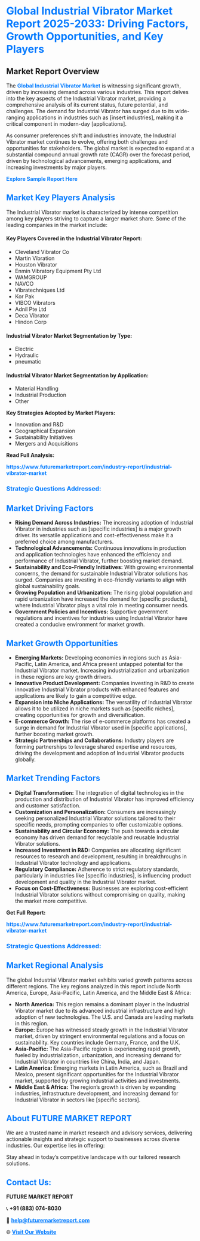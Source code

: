 <h1 style="color: #007BFF;">Global Industrial Vibrator Market Report 2025-2033: Driving Factors, Growth Opportunities, and Key Players</h1>

<section id="overview">
<h2>Market Report Overview</h2>
<p>The <a href="https://www.futuremarketreport.com/industry-report/industrial-vibrator-market" style="color: #007BFF; text-decoration: none;"><strong>Global Industrial Vibrator Market</strong></a> is witnessing significant growth, driven by increasing demand across various industries. This report delves into the key aspects of the Industrial Vibrator market, providing a comprehensive analysis of its current status, future potential, and challenges. The demand for Industrial Vibrator has surged due to its wide-ranging applications in industries such as [insert industries], making it a critical component in modern-day [applications].</p>
<p>As consumer preferences shift and industries innovate, the Industrial Vibrator market continues to evolve, offering both challenges and opportunities for stakeholders. The global market is expected to expand at a substantial compound annual growth rate (CAGR) over the forecast period, driven by technological advancements, emerging applications, and increasing investments by major players.</p>
</section>

<section id="overview">
<p><a href="https://www.futuremarketreport.com/request-sample/reportId=42776" style="color: #007BFF; text-decoration: none;"><strong>Explore Sample Report Here</strong></a></p>
</section>

<section id="key-players">
<h2 style="color: #007BFF;">Market Key Players Analysis</h2>
<p>The Industrial Vibrator market is characterized by intense competition among key players striving to capture a larger market share. Some of the leading companies in the market include:</p>
<h4>Key Players Covered in the Industrial Vibrator Report:</h4>
<ul><li>Cleveland Vibrator Co</li><li>Martin Vibration</li><li>Houston Vibrator</li><li>Enmin Vibratory Equipment Pty Ltd</li><li>WAMGROUP</li><li>NAVCO</li><li>Vibratechniques Ltd</li><li>Kor Pak</li><li>VIBCO Vibrators</li><li>Adnil Pte Ltd</li><li>Deca Vibrator</li><li>Hindon Corp</li></ul>
<h4>Industrial Vibrator Market Segmentation by Type:</h4>
<ul><li>Electric</li><li>Hydraulic</li><li>pneumatic</li></ul>

<h4>Industrial Vibrator Market Segmentation by Application:</h4>
<ul><li>Material Handling</li><li>Industrial Production</li><li>Other</li></ul>
<p><strong>Key Strategies Adopted by Market Players:</strong></p>
<ul>
<li>Innovation and R&D</li>
<li>Geographical Expansion</li>
<li>Sustainability Initiatives</li>
<li>Mergers and Acquisitions</li>
</ul>
</section>

<section>
<p><strong>Read Full Analysis: </strong></p><a href="https://www.futuremarketreport.com/industry-report/industrial-vibrator-market" style="color: #007BFF; text-decoration: none;"><strong>https://www.futuremarketreport.com/industry-report/industrial-vibrator-market</strong></a>
<h3 style="color: #007BFF;">Strategic Questions Addressed:</h3>
</section>

<section id="driving-factors">
<h2 style="color: #007BFF;">Market Driving Factors</h2>
<ul>
<li><strong>Rising Demand Across Industries:</strong> The increasing adoption of Industrial Vibrator in industries such as [specific industries] is a major growth driver. Its versatile applications and cost-effectiveness make it a preferred choice among manufacturers.</li>
<li><strong>Technological Advancements:</strong> Continuous innovations in production and application technologies have enhanced the efficiency and performance of Industrial Vibrator, further boosting market demand.</li>
<li><strong>Sustainability and Eco-Friendly Initiatives:</strong> With growing environmental concerns, the demand for sustainable Industrial Vibrator solutions has surged. Companies are investing in eco-friendly variants to align with global sustainability goals.</li>
<li><strong>Growing Population and Urbanization:</strong> The rising global population and rapid urbanization have increased the demand for [specific products], where Industrial Vibrator plays a vital role in meeting consumer needs.</li>
<li><strong>Government Policies and Incentives:</strong> Supportive government regulations and incentives for industries using Industrial Vibrator have created a conducive environment for market growth.</li>
</ul>
</section>

<section id="growth-opportunities">
<h2 style="color: #007BFF;">Market Growth Opportunities</h2>
<ul>
<li><strong>Emerging Markets:</strong> Developing economies in regions such as Asia-Pacific, Latin America, and Africa present untapped potential for the Industrial Vibrator market. Increasing industrialization and urbanization in these regions are key growth drivers.</li>
<li><strong>Innovative Product Development:</strong> Companies investing in R&D to create innovative Industrial Vibrator products with enhanced features and applications are likely to gain a competitive edge.</li>
<li><strong>Expansion into Niche Applications:</strong> The versatility of Industrial Vibrator allows it to be utilized in niche markets such as [specific niches], creating opportunities for growth and diversification.</li>
<li><strong>E-commerce Growth:</strong> The rise of e-commerce platforms has created a surge in demand for Industrial Vibrator used in [specific applications], further boosting market growth.</li>
<li><strong>Strategic Partnerships and Collaborations:</strong> Industry players are forming partnerships to leverage shared expertise and resources, driving the development and adoption of Industrial Vibrator products globally.</li>
</ul>
</section>

<section id="trending-factors">
<h2 style="color: #007BFF;">Market Trending Factors</h2>
<ul>
<li><strong>Digital Transformation:</strong> The integration of digital technologies in the production and distribution of Industrial Vibrator has improved efficiency and customer satisfaction.</li>
<li><strong>Customization and Personalization:</strong> Consumers are increasingly seeking personalized Industrial Vibrator solutions tailored to their specific needs, prompting companies to offer customizable options.</li>
<li><strong>Sustainability and Circular Economy:</strong> The push towards a circular economy has driven demand for recyclable and reusable Industrial Vibrator solutions.</li>
<li><strong>Increased Investment in R&D:</strong> Companies are allocating significant resources to research and development, resulting in breakthroughs in Industrial Vibrator technology and applications.</li>
<li><strong>Regulatory Compliance:</strong> Adherence to strict regulatory standards, particularly in industries like [specific industries], is influencing product development and quality in the Industrial Vibrator market.</li>
<li><strong>Focus on Cost-Effectiveness:</strong> Businesses are exploring cost-efficient Industrial Vibrator solutions without compromising on quality, making the market more competitive.</li>
</ul>
</section>

<section>
<p><strong>Get Full Report: </strong></p><a href="https://www.futuremarketreport.com/industry-report/industrial-vibrator-market" style="color: #007BFF; text-decoration: none;"><strong>https://www.futuremarketreport.com/industry-report/industrial-vibrator-market</strong></a>
<h3 style="color: #007BFF;">Strategic Questions Addressed:</h3>
</section>


<section id="regional-analysis">
<h2 style="color: #007BFF;">Market Regional Analysis</h2>
<p>The global Industrial Vibrator market exhibits varied growth patterns across different regions. The key regions analyzed in this report include North America, Europe, Asia-Pacific, Latin America, and the Middle East & Africa:</p>
<ul>
<li><strong>North America:</strong> This region remains a dominant player in the Industrial Vibrator market due to its advanced industrial infrastructure and high adoption of new technologies. The U.S. and Canada are leading markets in this region.</li>
<li><strong>Europe:</strong> Europe has witnessed steady growth in the Industrial Vibrator market, driven by stringent environmental regulations and a focus on sustainability. Key countries include Germany, France, and the U.K.</li>
<li><strong>Asia-Pacific:</strong> The Asia-Pacific region is experiencing rapid growth, fueled by industrialization, urbanization, and increasing demand for Industrial Vibrator in countries like China, India, and Japan.</li>
<li><strong>Latin America:</strong> Emerging markets in Latin America, such as Brazil and Mexico, present significant opportunities for the Industrial Vibrator market, supported by growing industrial activities and investments.</li>
<li><strong>Middle East & Africa:</strong> The region’s growth is driven by expanding industries, infrastructure development, and increasing demand for Industrial Vibrator in sectors like [specific sectors].</li>
</ul>
</section>

<footer>
<h2 style="color: #007BFF;">About FUTURE MARKET REPORT</h2>
<p>We are a trusted name in market research and advisory services, delivering actionable insights and strategic support to businesses across diverse industries. Our expertise lies in offering:</p>

<p>Stay ahead in today’s competitive landscape with our tailored research solutions.</p>

<h2 style="color: #007BFF;">Contact Us:</h2>
<p><strong>FUTURE MARKET REPORT</strong></p>
<p>📞 <strong>+91 (883) 074-8030</strong></p>
<p>📧 <strong><a href="mailto:help@futuremarketreport.com" style="color: #007BFF;">help@futuremarketreport.com</a></strong></p>
<p>🌐 <strong><a href="https://www.futuremarketreport.com/" style="color: #007BFF;">Visit Our Website</a></strong></p>
</footer>